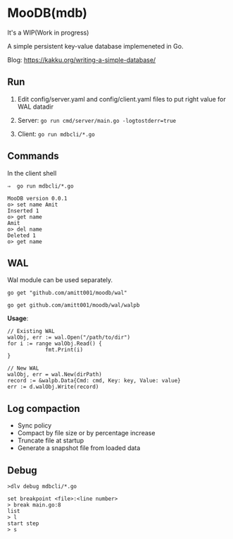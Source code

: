 # MooDB(mdb)

It's a WIP(Work in progress)

A simple persistent key-value database implemeneted in Go.

Blog: https://kakku.org/writing-a-simple-database/


## Run

1. Edit config/server.yaml and config/client.yaml files to put right value for WAL datadir

2. Server: `go run cmd/server/main.go -logtostderr=true`

3. Client: `go run mdbcli/*.go`

## Commands

In the client shell

```
⇒  go run mdbcli/*.go
```

```
MooDB version 0.0.1
o> set name Amit
Inserted 1
o> get name
Amit
o> del name
Deleted 1
o> get name
```

## WAL

Wal module can be used separately.

`go get "github.com/amitt001/moodb/wal"`

`go get github.com/amitt001/moodb/wal/walpb`

**Usage**:

```
// Existing WAL
walObj, err := wal.Open("/path/to/dir")
for i := range walObj.Read() {
			fmt.Print(i)
}

// New WAL
walObj, err = wal.New(dirPath)
record := &walpb.Data{Cmd: cmd, Key: key, Value: value}
err := d.walObj.Write(record)
```



## Log compaction

- Sync policy
- Compact by file size or by percentage increase
- Truncate file at startup
- Generate a snapshot file from loaded data



## Debug

```
>dlv debug mdbcli/*.go

set breakpoint <file>:<line number>
> break main.go:8
list
> l
start step
> s
```
